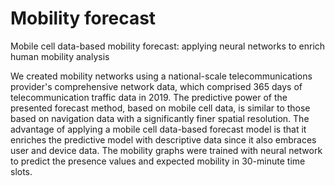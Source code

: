# Mobility forecast

Mobile cell data-based mobility forecast: applying neural networks to enrich human mobility analysis 

We created mobility networks using a national-scale telecommunications provider's comprehensive network data, which comprised 365 days of telecommunication traffic data in 2019. The predictive power of the presented forecast method, based on mobile cell data, is similar to those based on navigation data with a significantly finer spatial resolution. The advantage of applying a mobile cell data-based forecast model is that it enriches the predictive model with descriptive data since it also embraces user and device data. The mobility graphs were trained with neural network to predict the presence values and expected mobility in 30-minute time slots.
